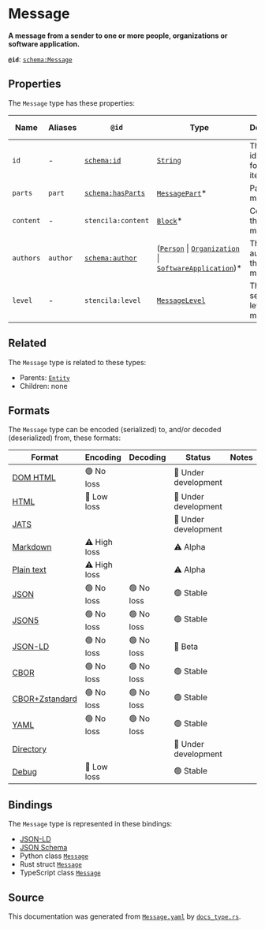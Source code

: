 # Message

**A message from a sender to one or more people, organizations or software application.**

**`@id`**: [`schema:Message`](https://schema.org/Message)

## Properties

The `Message` type has these properties:

| Name      | Aliases  | `@id`                                            | Type                                                                                                                                                                                                                                                                                                                                               | Description                        | Inherited from                                                                                   |
| --------- | -------- | ------------------------------------------------ | -------------------------------------------------------------------------------------------------------------------------------------------------------------------------------------------------------------------------------------------------------------------------------------------------------------------------------------------------- | ---------------------------------- | ------------------------------------------------------------------------------------------------ |
| `id`      | -        | [`schema:id`](https://schema.org/id)             | [`String`](https://github.com/stencila/stencila/blob/main/docs/reference/schema/data/string.md)                                                                                                                                                                                                                                                    | The identifier for this item.      | [`Entity`](https://github.com/stencila/stencila/blob/main/docs/reference/schema/other/entity.md) |
| `parts`   | `part`   | [`schema:hasParts`](https://schema.org/hasParts) | [`MessagePart`](https://github.com/stencila/stencila/blob/main/docs/reference/schema/edits/message-part.md)*                                                                                                                                                                                                                                       | Parts of the message.              | -                                                                                                |
| `content` | -        | `stencila:content`                               | [`Block`](https://github.com/stencila/stencila/blob/main/docs/reference/schema/prose/block.md)*                                                                                                                                                                                                                                                    | Content of the message.            | -                                                                                                |
| `authors` | `author` | [`schema:author`](https://schema.org/author)     | ([`Person`](https://github.com/stencila/stencila/blob/main/docs/reference/schema/other/person.md) \| [`Organization`](https://github.com/stencila/stencila/blob/main/docs/reference/schema/other/organization.md) \| [`SoftwareApplication`](https://github.com/stencila/stencila/blob/main/docs/reference/schema/works/software-application.md))* | The authors of the message.        | -                                                                                                |
| `level`   | -        | `stencila:level`                                 | [`MessageLevel`](https://github.com/stencila/stencila/blob/main/docs/reference/schema/other/message-level.md)                                                                                                                                                                                                                                      | The severity level of the message. | -                                                                                                |

## Related

The `Message` type is related to these types:

- Parents: [`Entity`](https://github.com/stencila/stencila/blob/main/docs/reference/schema/other/entity.md)
- Children: none

## Formats

The `Message` type can be encoded (serialized) to, and/or decoded (deserialized) from, these formats:

| Format                                                                                             | Encoding     | Decoding  | Status              | Notes |
| -------------------------------------------------------------------------------------------------- | ------------ | --------- | ------------------- | ----- |
| [DOM HTML](https://github.com/stencila/stencila/blob/main/docs/reference/formats/dom.md)           | 🟢 No loss    |           | 🚧 Under development |       |
| [HTML](https://github.com/stencila/stencila/blob/main/docs/reference/formats/html.md)              | 🔷 Low loss   |           | 🚧 Under development |       |
| [JATS](https://github.com/stencila/stencila/blob/main/docs/reference/formats/jats.md)              |              |           | 🚧 Under development |       |
| [Markdown](https://github.com/stencila/stencila/blob/main/docs/reference/formats/markdown.md)      | ⚠️ High loss |           | ⚠️ Alpha            |       |
| [Plain text](https://github.com/stencila/stencila/blob/main/docs/reference/formats/text.md)        | ⚠️ High loss |           | ⚠️ Alpha            |       |
| [JSON](https://github.com/stencila/stencila/blob/main/docs/reference/formats/json.md)              | 🟢 No loss    | 🟢 No loss | 🟢 Stable            |       |
| [JSON5](https://github.com/stencila/stencila/blob/main/docs/reference/formats/json5.md)            | 🟢 No loss    | 🟢 No loss | 🟢 Stable            |       |
| [JSON-LD](https://github.com/stencila/stencila/blob/main/docs/reference/formats/jsonld.md)         | 🟢 No loss    | 🟢 No loss | 🔶 Beta              |       |
| [CBOR](https://github.com/stencila/stencila/blob/main/docs/reference/formats/cbor.md)              | 🟢 No loss    | 🟢 No loss | 🟢 Stable            |       |
| [CBOR+Zstandard](https://github.com/stencila/stencila/blob/main/docs/reference/formats/cborzst.md) | 🟢 No loss    | 🟢 No loss | 🟢 Stable            |       |
| [YAML](https://github.com/stencila/stencila/blob/main/docs/reference/formats/yaml.md)              | 🟢 No loss    | 🟢 No loss | 🟢 Stable            |       |
| [Directory](https://github.com/stencila/stencila/blob/main/docs/reference/formats/directory.md)    |              |           | 🚧 Under development |       |
| [Debug](https://github.com/stencila/stencila/blob/main/docs/reference/formats/debug.md)            | 🔷 Low loss   |           | 🟢 Stable            |       |

## Bindings

The `Message` type is represented in these bindings:

- [JSON-LD](https://stencila.org/Message.jsonld)
- [JSON Schema](https://stencila.org/Message.schema.json)
- Python class [`Message`](https://github.com/stencila/stencila/blob/main/python/python/stencila/types/message.py)
- Rust struct [`Message`](https://github.com/stencila/stencila/blob/main/rust/schema/src/types/message.rs)
- TypeScript class [`Message`](https://github.com/stencila/stencila/blob/main/ts/src/types/Message.ts)

## Source

This documentation was generated from [`Message.yaml`](https://github.com/stencila/stencila/blob/main/schema/Message.yaml) by [`docs_type.rs`](https://github.com/stencila/stencila/blob/main/rust/schema-gen/src/docs_type.rs).
